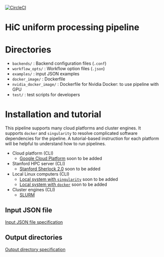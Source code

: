 [![CircleCI](https://circleci.com/gh/ENCODE-DCC/hic-pipeline/tree/dev-1.svg?style=svg)](https://circleci.com/gh/ENCODE-DCC/hic-pipeline/tree/dev-1)

HiC uniform processing pipeline
===================================================

# Directories
* `backends/` : Backend configuration files (`.conf`)
* `workflow_opts/` : Workflow option files (`.json`)
* `examples/` : input JSON examples
* `docker_image/` : Dockerfile
* `nvidia_docker_image/` : Dockerfile for Nvidia Docker: to use pipeline with GPU
* `test/` : test scripts for developers


# Installation and tutorial

This pipeline supports many cloud platforms and cluster engines. It supports `docker` and `singularity` to resolve complicated software dependencies for the pipeline. A tutorial-based instruction for each platform will be helpful to understand how to run pipelines.

* Cloud platform (CLI)
  * [Google Cloud Platform](docs/tutorial_google.md) soon to be added
* Stanford HPC server (CLI)
  * [Stanford Sherlock 2.0](docs/tutorial_sherlock.md)  soon to be added
* Local Linux computers (CLI)
  * [Local system with `singularity`](docs/tutorial_local_singularity.md)  soon to be added
  * [Local system with `docker`](docs/tutorial_local_docker.md)  soon to be added
* Cluster engines (CLI)
  * [SLURM](docs/tutorial_slurm_singularity.md)

## Input JSON file

[Input JSON file specification](docs/input.md)

## Output directories

[Output directory specification](docs/output.md)
